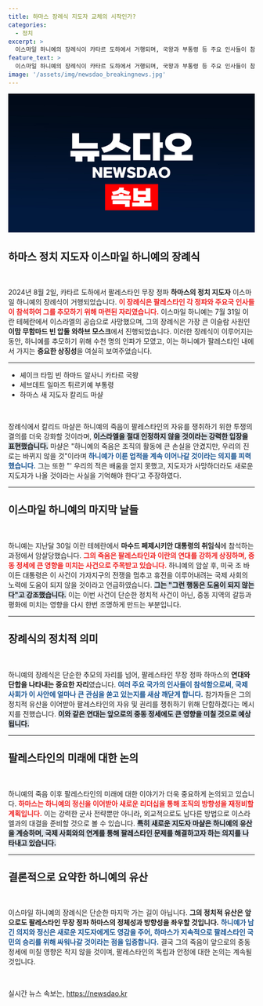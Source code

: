 ```yaml
---
title: 하마스 장례식 지도자 교체의 시작인가?
categories:
  - 정치
excerpt: >
  이스마일 하니예의 장례식이 카타르 도하에서 거행되며, 국왕과 부통령 등 주요 인사들이 참석했다. 새로운 하마스 지도자 칼리드 마샬은 결의를 다지며 하니예의 죽음이 우리의 투쟁을 더욱 강하게 할 것이라고 강조했다. 이란에서의 암살 사건이 국제사회의 긴장도 고조시키고 있다.
feature_text: >
  이스마일 하니예의 장례식이 카타르 도하에서 거행되며, 국왕과 부통령 등 주요 인사들이 참석했다. 새로운 하마스 지도자 칼리드 마샬은 결의를 다지며 하니예의 죽음이 우리의 투쟁을 더욱 강하게 할 것이라고 강조했다. 이란에서의 암살 사건이 국제사회의 긴장도 고조시키고 있다.
image: '/assets/img/newsdao_breakingnews.jpg'
---
```


<p><img src="/assets/img/newsdao_breakingnews.jpg" alt="pcversion 속보" /></p>

<h2 data-ke-size="size26">하마스 정치 지도자 이스마일 하니예의 장례식</h2>

<p data-ke-size="size16">&nbsp;</p>

<p data-ke-size="size16">2024년 8월 2일, 카타르 도하에서 팔레스타인 무장 정파 <b>하마스의 정치 지도자</b> 이스마일 하니예의 장례식이 거행되었습니다. <b><span style="color: #ee2323;">이 장례식은 팔레스타인 각 정파와 주요국 인사들이 참석하여 그를 추모하기 위해 마련된 자리였습니다.</span></b> 이스마일 하니예는 7월 31일 이란 테헤란에서 이스라엘의 공습으로 사망했으며, 그의 장례식은 가장 큰 이슬람 사원인 <b>이맘 무함마드 빈 압둘 와하브 모스크</b>에서 진행되었습니다. 이러한 장례식이 이루어지는 동안, 하니예를 추모하기 위해 수천 명의 인파가 모였고, 이는 하니예가 팔레스타인 내에서 가지는 <b>중요한 상징성</b>을 여실히 보여주었습니다.</p>

<hr>

<ul>
    <li>셰이크 타밈 빈 하마드 알사니 카타르 국왕</li>
    <li>세브데트 일마즈 튀르키예 부통령</li>
    <li>하마스 새 지도자 칼리드 마샬</li>
</ul>

<p data-ke-size="size16">&nbsp;</p>

<p data-ke-size="size16">장례식에서 칼리드 마샬은 하니예의 죽음이 팔레스타인의 자유를 쟁취하기 위한 투쟁의 결의를 더욱 강화할 것이라며, <b><span style="background-color: #21538527;">이스라엘을 절대 인정하지 않을 것이라는 강력한 입장을 표현했습니다.</span></b> 마샬은 "하니예의 죽음은 조직의 활동에 큰 손실을 안겼지만, 우리의 진로는 바뀌지 않을 것"이라며 <b><span style="color: #1a5490;">하니예가 이룬 업적을 계속 이어나갈 것이라는 의지를 피력했습니다.</span></b> 그는 또한 "' 우리의 적은 배움을 얻지 못했고, 지도자가 사망하더라도 새로운 지도자가 나올 것이라는 사실을 기억해야 한다'고 주장하였다.</p>

<hr>

<h2 data-ke-size="size26">이스마일 하니예의 마지막 날들</h2>

<p data-ke-size="size16">&nbsp;</p>

<p data-ke-size="size16">하니예는 지난달 30일 이란 테헤란에서 <b>마수드 페제시키안 대통령의 취임식</b>에 참석하는 과정에서 암살당했습니다. <b><span style="color: #ee2323;">그의 죽음은 팔레스타인과 이란의 연대를 강하게 상징하며, 중동 정세에 큰 영향을 미치는 사건으로 주목받고 있습니다.</span></b> 하니예의 암살 후, 미국 조 바이든 대통령은 이 사건이 가자지구의 전쟁을 멈추고 휴전을 이루어내려는 국제 사회의 노력에 도움이 되지 않을 것이라고 언급하였습니다. <b><span style="background-color: #21538527;">그는 "그런 행동은 도움이 되지 않는다"고 강조했습니다.</span></b> 이는 이번 사건이 단순한 정치적 사건이 아닌, 중동 지역의 갈등과 평화에 미치는 영향을 다시 한번 조명하게 만드는 부분입니다.</p>

<hr>

<h2 data-ke-size="size26">장례식의 정치적 의미</h2>

<p data-ke-size="size16">&nbsp;</p>

<p data-ke-size="size16">하니예의 장례식은 단순한 추모의 자리를 넘어, 팔레스타인 무장 정파 하마스의 <b>연대와 단합을 나타내는 중요한 자리</b>였습니다. <b><span style="color: #1a5490;">여러 주요 국가의 인사들이 참석함으로써, 국제 사회가 이 사안에 얼마나 큰 관심을 쏟고 있는지를 새삼 깨닫게 합니다.</span></b> 참가자들은 그의 정치적 유산을 이어받아 팔레스타인의 자유 및 권리를 쟁취하기 위해 단합하겠다는 메시지를 전했습니다. <b><span style="background-color: #21538527;">이와 같은 연대는 앞으로의 중동 정세에도 큰 영향을 미칠 것으로 예상됩니다.</span></b></p>

<hr>

<h2 data-ke-size="size26">팔레스타인의 미래에 대한 논의</h2>

<p data-ke-size="size16">&nbsp;</p>

<p data-ke-size="size16">하니예의 죽음 이후 팔레스타인의 미래에 대한 이야기가 더욱 중요하게 논의되고 있습니다. <b><span style="color: #ee2323;">하마스는 하니예의 정신을 이어받아 새로운 리더십을 통해 조직의 방향성을 재정비할 계획입니다.</span></b> 이는 강력한 군사 전략뿐만 아니라, 외교적으로도 남다른 방법으로 이스라엘과의 대결을 준비할 것으로 볼 수 있습니다. <b><span style="background-color: #21538527;">특히 새로운 지도자 마샬은 하니예의 유산을 계승하며, 국제 사회와의 연계를 통해 팔레스타인 문제를 해결하고자 하는 의지를 나타내고 있습니다.</span></b></p>

<hr>

<h2 data-ke-size="size26">결론적으로 요약한 하니예의 유산</h2>

<p data-ke-size="size16">&nbsp;</p>

<p data-ke-size="size16">이스마일 하니예의 장례식은 단순한 마지막 가는 길이 아닙니다. <b>그의 정치적 유산은 앞으로도 팔레스타인 무장 정파 하마스의 정체성과 방향성을 좌우할 것입니다.</b> <b><span style="color: #1a5490;">하니예가 남긴 의지와 정신은 새로운 지도자에게도 영감을 주어, 하마스가 지속적으로 팔레스타인 국민의 승리를 위해 싸워나갈 것이라는 점을 입증합니다.</span></b> 결국 그의 죽음이 앞으로의 중동 정세에 미칠 영향은 작지 않을 것이며, 팔레스타인의 독립과 안정에 대한 논의는 계속될 것입니다.</p>

<p data-ke-size="size16">&nbsp;</p>
실시간 뉴스 속보는, <a href="https://newsdao.kr" rel="dofollow">https://newsdao.kr</a>


